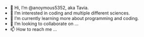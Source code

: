 - 👋 Hi, I’m @anoymous5352, aka Tavia.
- 👀 I’m interested in coding and multiple different sciences.
- 🌱 I’m currently learning more about programming and coding.
- 💞️ I’m looking to collaborate on ...
- 📫 How to reach me ...

<!---
anoymous5352/anoymous5352 is a ✨ special ✨ repository because its `README.md` (this file) appears on your GitHub profile.
You can click the Preview link to take a look at your changes.
--->
